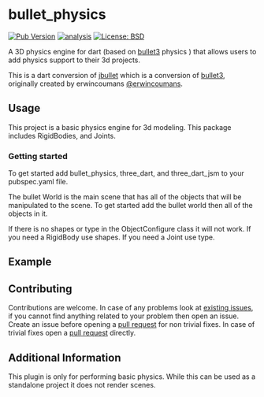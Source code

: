 # bullet\_physics

[![Pub Version](https://img.shields.io/pub/v/bullet_physics)](https://pub.dev/packages/bullet_physics)
[![analysis](https://github.com/Knightro63/bullet_physics/actions/workflows/flutter.yml/badge.svg)](https://github.com/Knightro63/bullet_physics/actions/)
[![License: BSD](https://img.shields.io/badge/license-BSD-purple.svg)](https://opensource.org/licenses/BSD)

A 3D physics engine for dart (based on [bullet3](https://github.com/bulletphysics/bullet3) physics ) that allows users to add physics support to their 3d projects.

This is a dart conversion of [jbullet](https://github.com/bubblecloud/jbullet) which is a conversion of [bullet3](https://github.com/bulletphysics/bullet3), originally created by erwincoumans [@erwincoumans](https://github.com/erwincoumans).

## Usage

This project is a basic physics engine for 3d modeling. This package includes RigidBodies, and Joints.

### Getting started

To get started add bullet_physics, three_dart, and three_dart_jsm to your pubspec.yaml file.

The bullet World is the main scene that has all of the objects that will be manipulated to the scene. To get started add the bullet world then all of the objects in it.

If there is no shapes or type in the ObjectConfigure class it will not work. If you need a RigidBody use shapes. If you need a Joint use type.


## Example


## Contributing

Contributions are welcome.
In case of any problems look at [existing issues](https://github.com/Knightro63/bullet_physics/issues), if you cannot find anything related to your problem then open an issue.
Create an issue before opening a [pull request](https://github.com/Knightro63/bullet_physics/pulls) for non trivial fixes.
In case of trivial fixes open a [pull request](https://github.com/Knightro63/bullet_physics/pulls) directly.

## Additional Information

This plugin is only for performing basic physics. While this can be used as a standalone project it does not render scenes.
